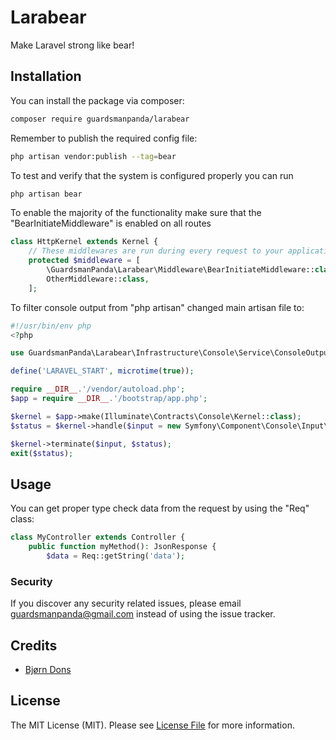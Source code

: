 # Larabear

Make Laravel strong like bear!

## Installation

You can install the package via composer:

```bash
composer require guardsmanpanda/larabear
```

Remember to publish the required config file:
```bash
php artisan vendor:publish --tag=bear
```

To test and verify that the system is configured properly you can run 
```bash
php artisan bear
```



To enable the majority of the functionality make sure that the "BearInitiateMiddleware" is enabled on all routes

```php
class HttpKernel extends Kernel {
    // These middlewares are run during every request to your application.
    protected $middleware = [
        \GuardsmanPanda\Larabear\Middleware\BearInitiateMiddleware::class,
        OtherMiddleware::class,
    ];
```

 To filter console output from "php artisan" changed main artisan file to:

```php
#!/usr/bin/env php
<?php

use GuardsmanPanda\Larabear\Infrastructure\Console\Service\ConsoleOutputFilter;

define('LARAVEL_START', microtime(true));

require __DIR__.'/vendor/autoload.php';
$app = require __DIR__.'/bootstrap/app.php';

$kernel = $app->make(Illuminate\Contracts\Console\Kernel::class);
$status = $kernel->handle($input = new Symfony\Component\Console\Input\ArgvInput, new ConsoleOutputFilter);

$kernel->terminate($input, $status);
exit($status);
```
## Usage
You can get proper type check data from the request by using the "Req" class:
```php
class MyController extends Controller {
    public function myMethod(): JsonResponse {
        $data = Req::getString('data');
```

### Security

If you discover any security related issues, please email guardsmanpanda@gmail.com instead of using the issue tracker.

## Credits

-   [Bjørn Dons](https://github.com/guardsmanpanda)

## License

The MIT License (MIT). Please see [License File](LICENSE.md) for more information.
